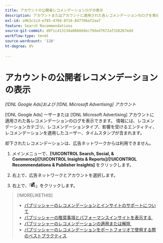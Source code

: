 ```yaml
---
title: アカウントの公開者レコメンデーションログの表示
description: アカウントまたはアカウントに適用された各レコメンデーションのログを表示する方法  [!DNL Google Ads]  ついて説明  [!DNL Microsoft Advertising]  ます。
exl-id: a963c1cd-e785-470d-8f16-8d770baf2aa7
feature: Search Recommendations
source-git-commit: d0f1c413134a0868ddec79ded7672af316267edd
workflow-type: tm+mt
source-wordcount: '128'
ht-degree: 0%

---
```


# アカウントの公開者レコメンデーションの表示

*[!DNL Google Ads]および [!DNL Microsoft Advertising] アカウント*

[!DNL Google Ads] ーザーまたは [!DNL Microsoft Advertising] アカウントに適用された各レコメンデーションのログを表示できます。 情報には、レコメンデーションカテゴリ、レコメンデーションタイプ、影響を受けるエンティティ、レコメンデーションを適用したユーザー、タイムスタンプが含まれます。

却下されたレコメンデーションは、広告ネットワークからは利用できません。

1. メインメニューで、**[!UICONTROL Search, Social, & Commerce]/[!UICONTROL Insights & Reports]/[!UICONTROL Recommendations & Publisher Insights]** をクリックします。

1. 右上で、広告ネットワークとアカウントを選択します。

1. 右上で、「![Recommendation Logs](/help/search-social-commerce/assets/recommendations-log-view.png "Recommendation Logs")」をクリックします。

>[!MORELIKETHIS]
>
>* [&#x200B; パブリッシャーのレコメンデーションとインサイトのサポートについて &#x200B;](recommendation-support.md)
>* [&#x200B; パブリッシャーの推奨事項とパフォーマンスインサイトを表示する &#x200B;](recommendation-view.md)
>* [&#x200B; パブリッシャーのレコメンデーションの適用または解除 &#x200B;](recommendation-apply-dismiss.md)
>* [&#x200B; パブリッシャーのレコメンデーションをポートフォリオで使用する際のベストプラクティス &#x200B;](recommendation-best-practices.md)

